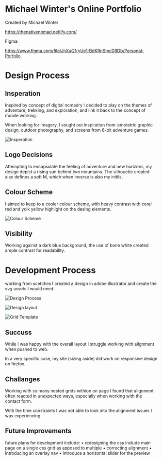 # Michael Winter's Online Portfolio

Created by Michael Winter 

https://thenativenomad.netlify.com/

Figma:

https://www.figma.com/file/JhXuQ1ryUe1rBdKRnSmcD8Db/Personal-Porfolio

# Design Process

## Insperation
Inspired by concept of digital nomadry I decided to play on the themes of adventure, trekking, and exploration, and link it back to the concept of mobile working.

When looking for imagery, I sought out inspiration from ismotetric graphic design, outdoor photography, and screens from 8-bit adventure games.

![Insperation]( https://drive.google.com/open?id=18RsnchXO38QIoyhPlVtlhvRj7l02uYiF "Figma Canvas")


## Logo Decisions

Attempting to encapsulate the feeling of adventure and new horizons, my design depict a rising sun behind two mountains. The silhouette created also  defines a soft M, which when inverse is also my initils.

## Colour Scheme

I aimed to keep to a cooler colour scheme, with heavy contrast with coral red and yolk yellow highlight on the desing elements.

![Colour Scheme](/https://drive.google.com/open?id=1HWTegS8eDQdUSILSqmwaFliyj11TETBb "Figma Canvas")

## Visibility

Working against a dark blue background, the use of bone white created ample contrast for readability.


# Development Process


working from scetches I created a design in adobe illustrator and create the svg assets I would need.

![Design Process](https://drive.google.com/open?id=1KCYB4KhhaRqU1W-B-XVR4iQguVy1AFUz "Figma Canavs")


![Design layout](https://drive.google.com/open?id=1dC5UiknE2AamTKG0wN41mV-Kc3GUw0Uv "Figma Canvas")


![Grid Template](https://drive.google.com/open?id=1GaOUpzPz3R78dnANK0NplReyma1sdVNw "Figma Canavs")

## Succuss


While I was happy with the overall layout I struggle working with alignment when pushed to web.

In a very specific case, my site (sizing aside) did work on responsive design on firefox.



## Challanges

Working with so many nested grids withion on page I found that alignment often reacted in unexpected ways, especially when working with the contact form.

With the time constraints I was not able to look into the alignment issues I was experiencing

## Future Improvements

future plans for development include:
• redesigning the css include main page on a single css grid as apposed to multiple
• correcting alignment
• introducing an overlay nav
• introduce a horizontal slider for the preview
